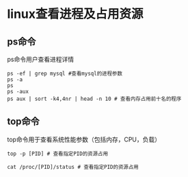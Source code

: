 # linux查看进程及占用资源

## ps命令

ps命令用户查看进程详情

```shell
ps -ef | grep mysql #查看mysql的进程参数
ps -a
ps
ps -aux
ps aux | sort -k4,4nr | head -n 10 # 查看内存占用前十名的程序
```

## top命令

top命令用于查看系统性能参数（包括内存，CPU，负载）

```
top -p [PID] # 查看指定PID的资源占用
```

```
cat /proc/[PID]/status # 查看指定PID的资源占用
```
